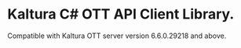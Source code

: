 # Kaltura C# OTT API Client Library.
Compatible with Kaltura OTT server version 6.6.0.29218 and above.
